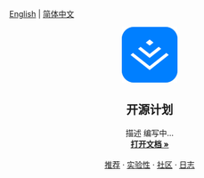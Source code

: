<a href="./README_EN.md">English</a> |
<a href="./README.md">简体中文</a>

<p align="center">
  <a href="#">
    <img src="./logo.png" alt="juejin logo" width="100" height="100">
  </a>
</p>

<h2 align="center">开源计划</h2>

<p align="center">
  描述 编写中...
  <br>
  <a href="#"><strong>打开文档 »</strong></a>
  <br>
  <br>
  <a href="#">推荐</a>
  ·
  <a href="#">实验性</a>
  ·
  <a href="#">社区</a>
  ·
  <a href="#">日志</a>
</p>
